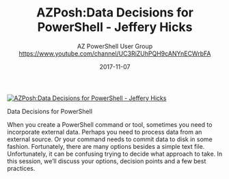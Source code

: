 ﻿---
title: AZPosh:Data Decisions for PowerShell - Jeffery Hicks
date: 2017-11-07
tags: Arizona, English, UserGroup
author: AZ PowerShell User Group https://www.youtube.com/channel/UC3RiZUhPQH9cANYnECWrbFA
---

[![AZPosh:Data Decisions for PowerShell - Jeffery Hicks](https://i2.ytimg.com/vi/9BrRtE8XyKQ/hqdefault.jpg "AZPosh:Data Decisions for PowerShell - Jeffery Hicks")](https://www.youtube.com/watch?v=9BrRtE8XyKQ)

Data Decisions for PowerShell

When you create a PowerShell command or tool, sometimes you need to incorporate external data. Perhaps you need to process data from an external source. Or your command needs to commit data to disk in some fashion. Fortunately, there are many options besides a simple text file. Unfortunately, it can be confusing trying to decide what approach to take. In this session, we’ll discuss your options, decision points and a few best practices.
